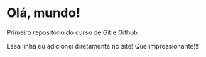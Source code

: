 # Olá, mundo!
 Primeiro repositório do curso de Git e Github.

 Essa linha eu adicionei diretamente no site! Que impressionante!!!
